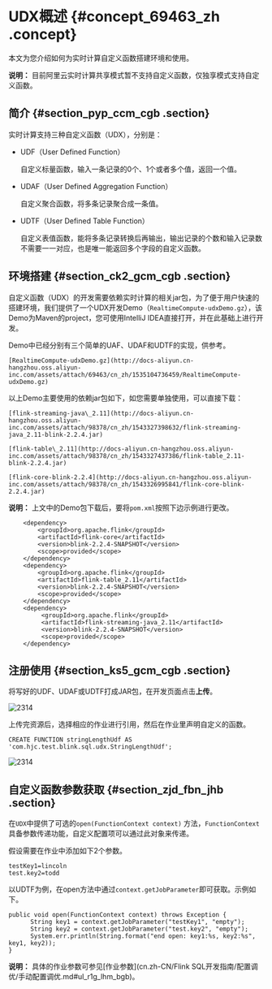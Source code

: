 # UDX概述 {#concept_69463_zh .concept}

本文为您介绍如何为实时计算自定义函数搭建环境和使用。

**说明：** 目前阿里云实时计算共享模式暂不支持自定义函数，仅独享模式支持自定义函数。

## 简介 {#section_pyp_ccm_cgb .section}

实时计算支持三种自定义函数（UDX），分别是：

-   UDF（User Defined Function）

    自定义标量函数，输入一条记录的0个、1个或者多个值，返回一个值。

-   UDAF（User Defined Aggregation Function）

    自定义聚合函数，将多条记录聚合成一条值。

-   UDTF（User Defined Table Function）

    自定义表值函数，能将多条记录转换后再输出，输出记录的个数和输入记录数不需要一一对应，也是唯一能返回多个字段的自定义函数。


## 环境搭建 {#section_ck2_gcm_cgb .section}

自定义函数（UDX）的开发需要依赖实时计算的相关jar包，为了便于用户快速的搭建环境，我们提供了一个UDX开发Demo（`RealtimeCompute-udxDemo.gz`），该Demo为Maven的project，您可使用IntelliJ IDEA直接打开，并在此基础上进行开发。

Demo中已经分别有三个简单的UAF、UDAF和UDTF的实现，供参考。

 `[RealtimeCompute-udxDemo.gz](http://docs-aliyun.cn-hangzhou.oss.aliyun-inc.com/assets/attach/69463/cn_zh/1535104736459/RealtimeCompute-udxDemo.gz)` 

以上Demo主要使用的依赖jar包如下，如您需要单独使用，可以直接下载：

 `[flink-streaming-java\_2.11](http://docs-aliyun.cn-hangzhou.oss.aliyun-inc.com/assets/attach/98378/cn_zh/1543327398632/flink-streaming-java_2.11-blink-2.2.4.jar)` 

 `[flink-table\_2.11](http://docs-aliyun.cn-hangzhou.oss.aliyun-inc.com/assets/attach/98378/cn_zh/1543327437386/flink-table_2.11-blink-2.2.4.jar)` 

 `[flink-core-blink-2.2.4](http://docs-aliyun.cn-hangzhou.oss.aliyun-inc.com/assets/attach/98378/cn_zh/1543326995841/flink-core-blink-2.2.4.jar)` 

**说明：** 上文中的Demo包下载后，要将`pom.xml`按照下边示例进行更改。

```language-java
    <dependency>
        <groupId>org.apache.flink</groupId>
        <artifactId>flink-core</artifactId>
        <version>blink-2.2.4-SNAPSHOT</version>
        <scope>provided</scope>
    </dependency>
    <dependency>
        <groupId>org.apache.flink</groupId>
        <artifactId>flink-table_2.11</artifactId>
        <version>blink-2.2.4-SNAPSHOT</version>
        <scope>provided</scope>
    </dependency> 
    <dependency>
         <groupId>org.apache.flink</groupId>
         <artifactId>flink-streaming-java_2.11</artifactId>
         <version>blink-2.2.4-SNAPSHOT</version>
         <scope>provided</scope>
    </dependency>

```

## 注册使用 {#section_ks5_gcm_cgb .section}

将写好的UDF、UDAF或UDTF打成JAR包，在开发页面点击**上传**。

![2314](http://static-aliyun-doc.oss-cn-hangzhou.aliyuncs.com/assets/img/41057/155488662934464_zh-CN.png)

上传完资源后，选择相应的作业进行引用，然后在作业里声明自定义的函数。

```language-SQL
CREATE FUNCTION stringLengthUdf AS 'com.hjc.test.blink.sql.udx.StringLengthUdf';

```

![2314](http://static-aliyun-doc.oss-cn-hangzhou.aliyuncs.com/assets/img/41057/155488663034466_zh-CN.png)

## 自定义函数参数获取 {#section_zjd_fbn_jhb .section}

在`UDX`中提供了可选的`open(FunctionContext context)` 方法，`FunctionContext`具备参数传递功能，自定义配置项可以通过此对象来传递。

假设需要在作业中添加如下2个参数。

```language-java
testKey1=lincoln
test.key2=todd
```

以UDTF为例，在open方法中通过`context.getJobParameter`即可获取。示例如下。

```language-java
public void open(FunctionContext context) throws Exception {
      String key1 = context.getJobParameter("testKey1", "empty");
      String key2 = context.getJobParameter("test.key2", "empty");
      System.err.println(String.format("end open: key1:%s, key2:%s", key1, key2));
}
```

**说明：** 具体的作业参数可参见[作业参数](cn.zh-CN/Flink SQL开发指南/配置调优/手动配置调优.md#ul_r1g_lhm_bgb)。

